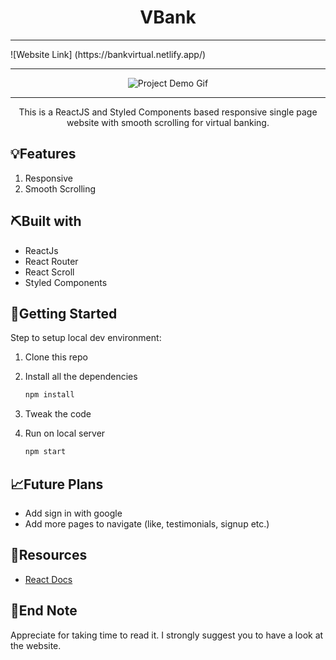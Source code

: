 <h1 align="center">VBank</h1>

<hr />
![Website Link] (https://bankvirtual.netlify.app/)
<hr />
<div align="center">

<!-- Add your project demo gif here -->

![Project Demo Gif]()

</div>

<hr />

<p align="center">This is a ReactJS and Styled Components based responsive single page website with smooth scrolling for virtual banking.</p>

## 💡Features

1. Responsive
2. Smooth Scrolling

## ⛏️Built with

- ReactJs
- React Router
- React Scroll
- Styled Components

## 🏁Getting Started

Step to setup local dev environment:

1. Clone this repo
1. Install all the dependencies

   ```bash
   npm install
   ```

1. Tweak the code
1. Run on local server

   ```bash
   npm start
   ```

## 📈Future Plans

- Add sign in with google
- Add more pages to navigate (like, testimonials, signup etc.)

## 🧬Resources

- [React Docs](https://reactjs.org/)

## 👋End Note

Appreciate for taking time to read it. I strongly suggest you to have a look at the website.
